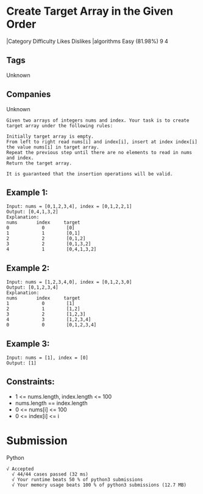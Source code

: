 # Create Target Array in the Given Order
|Category	Difficulty	Likes	Dislikes
|algorithms	Easy (81.98%)	9	4

## Tags
Unknown

## Companies
Unknown
```
Given two arrays of integers nums and index. Your task is to create target array under the following rules:

Initially target array is empty.
From left to right read nums[i] and index[i], insert at index index[i] the value nums[i] in target array.
Repeat the previous step until there are no elements to read in nums and index.
Return the target array.

It is guaranteed that the insertion operations will be valid.
```

## Example 1:
```
Input: nums = [0,1,2,3,4], index = [0,1,2,2,1]
Output: [0,4,1,3,2]
Explanation:
nums       index     target
0            0        [0]
1            1        [0,1]
2            2        [0,1,2]
3            2        [0,1,3,2]
4            1        [0,4,1,3,2]
```
## Example 2:
```
Input: nums = [1,2,3,4,0], index = [0,1,2,3,0]
Output: [0,1,2,3,4]
Explanation:
nums       index     target
1            0        [1]
2            1        [1,2]
3            2        [1,2,3]
4            3        [1,2,3,4]
0            0        [0,1,2,3,4]
```
## Example 3:
```
Input: nums = [1], index = [0]
Output: [1]
``` 

## Constraints:
* 1 <= nums.length, index.length <= 100
* nums.length == index.length
* 0 <= nums[i] <= 100
* 0 <= index[i] <= i

# Submission
Python
```
√ Accepted
  √ 44/44 cases passed (32 ms)
  √ Your runtime beats 50 % of python3 submissions
  √ Your memory usage beats 100 % of python3 submissions (12.7 MB)
```
